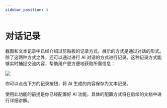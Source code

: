 ```yaml
---
sidebar_position: 4
---
```


# 对话记录

截图和文本记录中已经介绍过剪贴板的记录方式，展示的方式是通过对话的形式。除了这两种方式之外，还可以通过进行 AI 对话的方式进行记录。这种记录方式能够实时捕捉交流内容，帮助用户更方便地获取所需信息：

![](https://cdn.jsdelivr.net/gh/codexu/note-gen-image-sync@main/23083ab8-ee94-4ffb-b4fb-4c616debd13a.png)

你可以点击下方的记录按钮，将 AI 生成的内容保存为文本记录。

使用此功能的前提是你已经配置好 AI 功能，具体的配置方式将在后续的文档中进行详细讲解。